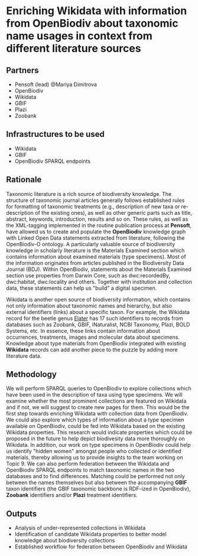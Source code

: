 # Enriching Wikidata with information from OpenBiodiv about taxonomic name usages in context from different literature sources

## Partners
- Pensoft (lead) @Mariya Dimitrova
- OpenBiodiv
- Wikidata
- GBIF
- Plazi
- Zoobank
## Infrastructures to be used 
- Wikidata
- GBIF
- OpenBiodiv SPARQL endpoints
  
## Rationale
Taxonomic literature is a rich source of biodiversity knowledge. The structure of taxonomic journal articles generally follows established rules for formatting of taxonomic treatments (e.g., description of new taxa or re-description of the existing ones), as well as other generic parts such as title, abstract, keywords, introduction, results and so on. These rules, as well as the XML-tagging implemented in the routine publication process at **Pensoft**, have allowed us to create and populate the **OpenBiodiv** knowledge graph with Linked Open Data statements extracted from literature, following the OpenBiodiv-O ontology. A particularly valuable source of biodiversity knowledge in scholarly literature is the Materials Examined section which contains information about examined materials (type specimens). Most of the information originates from articles published in the Biodiversity Data Journal (BDJ). Within OpenBiodiv, statements about the Materials Examined section use properties from Darwin Core, such as dwc:recordedBy, dwc:habitat, dwc:locality and others. Together with institution and collection data, these statements can help us "build" a digital specimen. 

Wikidata is another open source of biodiversity information, which contains not only information about taxonomic names and hierarchy, but also external identifiers (links) about a specific taxon. For example, the Wikidata record for the beetle genus [Elater](https://www.wikidata.org/wiki/Q13033998) has 17 such identifiers to records from databases such as Zoobank, GBIF, iNaturalist, NCBI Taxonomy, Plazi, BOLD Systems, etc. In essence, these links contain information about occurrences, treatments, images and molecular data about specimens. Knowledge about type materials from OpenBiodiv integrated with existing **Wikidata** records can add another piece to the puzzle by adding more literature data.

## Methodology
We will perform SPARQL queries to OpenBiodiv to explore collections which have been used in the description of taxa using type specimens. We will examine whether the most prominent collections are featured on Wikidata and if not, we will suggest to create new pages for them. This would be the first step towards enriching Wikidata with collection data from OpenBiodiv. We could also explore which types of information about a type specimen available on OpenBiodiv, could be fed into Wikidata based on the existing Wikidata properties. This research would indicate properties which could be proposed in the future to help depict biodivesity data more thoroughly on Wikidata. In addition, our work on type specimens in OpenBiodiv could help us identify "hidden women" amongst people who collected or identified materials, thereby allowing us to provide insights to the team working on Topic 9.
We can also perform federation between the Wikidata and OpenBiodiv SPARQL endpoints to match taxonomic names in the two databases and to find differences. Matching could be performed not only between the names themselves but also between the accompanying **GBIF** taxon identifiers (the GBIF taxonomic backbone is RDF-ized in OpenBiodiv), **Zoobank** identifiers and/or **Plazi** treatment identifiers. 

## Outputs
- Analysis of under-represented collections in Wikidata
- Identification of candidate Wikidata properties to better model knowledge about biodiversity collections
- Established workflow for federation between OpenBiodiv and Wikidata
